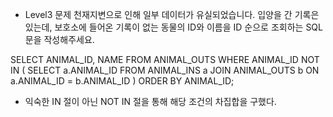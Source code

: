 - Level3 문제
천재지변으로 인해 일부 데이터가 유실되었습니다. 
입양을 간 기록은 있는데, 보호소에 들어온 기록이 없는 동물의 ID와 이름을 ID 순으로 조회하는 SQL문을 작성해주세요.

SELECT ANIMAL_ID, NAME
FROM ANIMAL_OUTS
WHERE ANIMAL_ID NOT IN (
    SELECT a.ANIMAL_ID
    FROM ANIMAL_INS a JOIN ANIMAL_OUTS b ON a.ANIMAL_ID = b.ANIMAL_ID
)
ORDER BY ANIMAL_ID;

- 익숙한 IN 절이 아닌 NOT IN 절을 통해 해당 조건의 차집합을 구했다.
